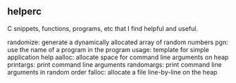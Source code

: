## helperc
C snippets, functions, programs, etc that I find helpful and useful.

randomize: generate a dynamically allocated array of random numbers
pgn: use the name of a program in the program
usage: template for simple application help
aalloc: allocate space for command line arguments on heap
printargs: print command line arguments
randomargs: print command line arguments in random order
falloc: allocate a file line-by-line on the heap
